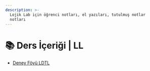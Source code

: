 ```yaml
---
description: >-
  Lojik Lab için öğrenci notları, el yazıları, tutulmuş notlar
  notları
---
```


# 📚 Ders İçeriği \| LL

<!--YPackage.YGitbookIntegration-tarafından-otomatik-oluşturulmuştur-->

- [Deney Föyü LDTL](Deney%20F%C3%B6y%C3%BC%20LDTL.pdf)

<!--YPackage.YGitbookIntegration-tarafından-otomatik-oluşturulmuştur-->
